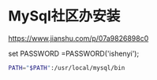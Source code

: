 # MySql社区办安装

https://www.jianshu.com/p/07a9826898c0

set PASSWORD =PASSWORD('ishenyi');

```bash
PATH="$PATH":/usr/local/mysql/bin
```


